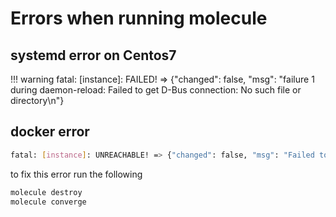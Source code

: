 # Errors when running molecule

## systemd error on Centos7

!!! warning
    fatal: [instance]: FAILED! => {"changed": false, "msg": "failure 1 during daemon-reload: Failed to get D-Bus connection: No such file or directory\n"}

## docker error

```bash
fatal: [instance]: UNREACHABLE! => {"changed": false, "msg": "Failed to create temporary directory. In some cases, you may have been able to authenticate and did not have permissions on the target directory. Consider changing the remote tmp path in ansible.cfg to a path rooted in \"/tmp\", for more error information use -vvv. Failed command was: ( umask 77 && mkdir -p \"` echo ~/.ansible/tmp `\"&& mkdir \"` echo ~/.ansible/tmp/ansible-tmp-1688585242.1362-34934-50098879611059 `\" && echo ansible-tmp-1688585242.1362-34934-50098879611059=\"` echo ~/.ansible/tmp/ansible-tmp-1688585242.1362-34934-50098879611059 `\" ), exited with result 1", "unreachable": true}
```

to fix this error run the following

```bash
molecule destroy
molecule converge
```


